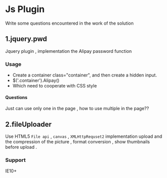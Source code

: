 # Js Plugin

Write some questions encountered in the work of the solution

## 1.jquery.pwd

Jquery plugin , implementation the Alipay password function

### Usage

- Create a container class="container", and then create a hidden input.
- $('.container').Alipay()
- Which need to cooperate with CSS style

#### Questions

Just can use only one in the page , how to use multiple in the page??

## 2.fileUploader

Use HTML5 `File api` , `canvas` , `XMLHttpRequset2` implementation upload and  the compression of the picture , format conversion , show thumbnails before upload .

### Support

IE10+
